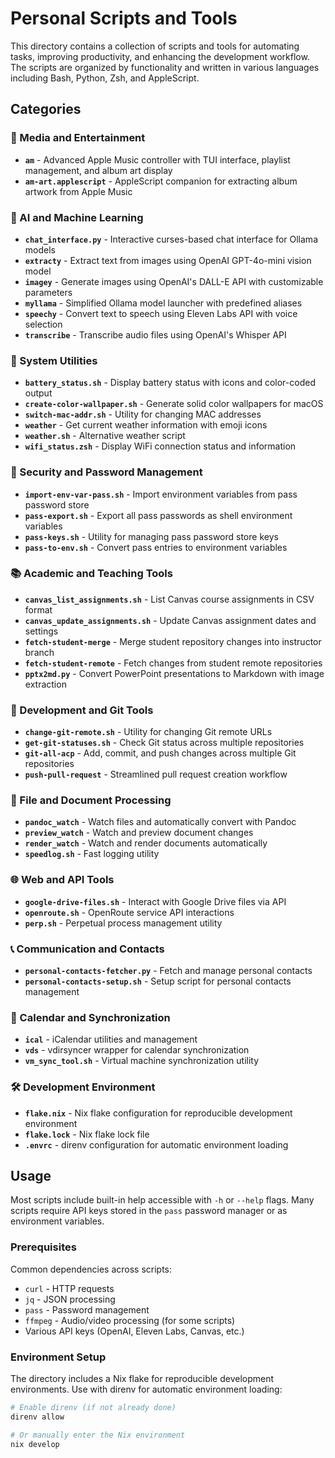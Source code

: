 # Personal Scripts and Tools

This directory contains a collection of scripts and tools for automating tasks, improving productivity, and enhancing the development workflow. The scripts are organized by functionality and written in various languages including Bash, Python, Zsh, and AppleScript.

## Categories

### 🎵 Media and Entertainment

- **`am`** - Advanced Apple Music controller with TUI interface, playlist management, and album art display
- **`am-art.applescript`** - AppleScript companion for extracting album artwork from Apple Music

### 🤖 AI and Machine Learning

- **`chat_interface.py`** - Interactive curses-based chat interface for Ollama models
- **`extracty`** - Extract text from images using OpenAI GPT-4o-mini vision model
- **`imagey`** - Generate images using OpenAI's DALL-E API with customizable parameters
- **`myllama`** - Simplified Ollama model launcher with predefined aliases
- **`speechy`** - Convert text to speech using Eleven Labs API with voice selection
- **`transcribe`** - Transcribe audio files using OpenAI's Whisper API

### 🔧 System Utilities

- **`battery_status.sh`** - Display battery status with icons and color-coded output
- **`create-color-wallpaper.sh`** - Generate solid color wallpapers for macOS
- **`switch-mac-addr.sh`** - Utility for changing MAC addresses
- **`weather`** - Get current weather information with emoji icons
- **`weather.sh`** - Alternative weather script
- **`wifi_status.zsh`** - Display WiFi connection status and information

### 🔐 Security and Password Management

- **`import-env-var-pass.sh`** - Import environment variables from pass password store
- **`pass-export.sh`** - Export all pass passwords as shell environment variables
- **`pass-keys.sh`** - Utility for managing pass password store keys
- **`pass-to-env.sh`** - Convert pass entries to environment variables

### 📚 Academic and Teaching Tools

- **`canvas_list_assignments.sh`** - List Canvas course assignments in CSV format
- **`canvas_update_assignments.sh`** - Update Canvas assignment dates and settings
- **`fetch-student-merge`** - Merge student repository changes into instructor branch
- **`fetch-student-remote`** - Fetch changes from student remote repositories
- **`pptx2md.py`** - Convert PowerPoint presentations to Markdown with image extraction

### 🔄 Development and Git Tools

- **`change-git-remote.sh`** - Utility for changing Git remote URLs
- **`get-git-statuses.sh`** - Check Git status across multiple repositories
- **`git-all-acp`** - Add, commit, and push changes across multiple Git repositories
- **`push-pull-request`** - Streamlined pull request creation workflow

### 📁 File and Document Processing

- **`pandoc_watch`** - Watch files and automatically convert with Pandoc
- **`preview_watch`** - Watch and preview document changes
- **`render_watch`** - Watch and render documents automatically
- **`speedlog.sh`** - Fast logging utility

### 🌐 Web and API Tools

- **`google-drive-files.sh`** - Interact with Google Drive files via API
- **`openroute.sh`** - OpenRoute service API interactions
- **`perp.sh`** - Perpetual process management utility

### 📞 Communication and Contacts

- **`personal-contacts-fetcher.py`** - Fetch and manage personal contacts
- **`personal-contacts-setup.sh`** - Setup script for personal contacts management

### 📅 Calendar and Synchronization

- **`ical`** - iCalendar utilities and management
- **`vds`** - vdirsyncer wrapper for calendar synchronization
- **`vm_sync_tool.sh`** - Virtual machine synchronization utility

### 🛠️ Development Environment

- **`flake.nix`** - Nix flake configuration for reproducible development environment
- **`flake.lock`** - Nix flake lock file
- **`.envrc`** - direnv configuration for automatic environment loading

## Usage

Most scripts include built-in help accessible with `-h` or `--help` flags. Many scripts require API keys stored in the `pass` password manager or as environment variables.

### Prerequisites

Common dependencies across scripts:
- `curl` - HTTP requests
- `jq` - JSON processing  
- `pass` - Password management
- `ffmpeg` - Audio/video processing (for some scripts)
- Various API keys (OpenAI, Eleven Labs, Canvas, etc.)

### Environment Setup

The directory includes a Nix flake for reproducible development environments. Use with direnv for automatic environment loading:

```bash
# Enable direnv (if not already done)
direnv allow

# Or manually enter the Nix environment
nix develop
```
